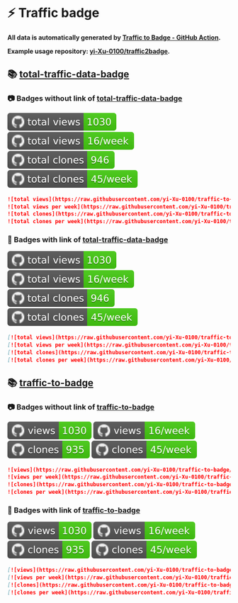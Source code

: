 # ⚡️ Traffic badge

**All data is automatically generated by [Traffic to Badge - GitHub Action](https://github.com/marketplace/actions/traffic-to-badge).**

**Example usage repository: [yi-Xu-0100/traffic2badge](https://github.com/yi-Xu-0100/traffic2badge).**

## 📚 [total-traffic-data-badge](https://github.com/yi-Xu-0100/traffic-to-badge/tree/traffic#readme)

### 📷 Badges without link of [total-traffic-data-badge](https://github.com/yi-Xu-0100/traffic-to-badge/tree/traffic#readme)

![total views](https://raw.githubusercontent.com/yi-Xu-0100/traffic-to-badge/traffic/total_views.svg)
![total views per week](https://raw.githubusercontent.com/yi-Xu-0100/traffic-to-badge/traffic/total_views_per_week.svg)
![total clones](https://raw.githubusercontent.com/yi-Xu-0100/traffic-to-badge/traffic/total_clones.svg)
![total clones per week](https://raw.githubusercontent.com/yi-Xu-0100/traffic-to-badge/traffic/total_clones_per_week.svg)

```markdown
![total views](https://raw.githubusercontent.com/yi-Xu-0100/traffic-to-badge/traffic/total_views.svg)
![total views per week](https://raw.githubusercontent.com/yi-Xu-0100/traffic-to-badge/traffic/total_views_per_week.svg)
![total clones](https://raw.githubusercontent.com/yi-Xu-0100/traffic-to-badge/traffic/total_clones.svg)
![total clones per week](https://raw.githubusercontent.com/yi-Xu-0100/traffic-to-badge/traffic/total_clones_per_week.svg)
```

### 🔗 Badges with link of [total-traffic-data-badge](https://github.com/yi-Xu-0100/traffic-to-badge/tree/traffic#readme)

[![total views](https://raw.githubusercontent.com/yi-Xu-0100/traffic-to-badge/traffic/total_views.svg)](https://github.com/yi-Xu-0100/traffic-to-badge/tree/traffic#-total-traffic-data-badge)
[![total views per week](https://raw.githubusercontent.com/yi-Xu-0100/traffic-to-badge/traffic/total_views_per_week.svg)](https://github.com/yi-Xu-0100/traffic-to-badge/tree/traffic#-total-traffic-data-badge)
[![total clones](https://raw.githubusercontent.com/yi-Xu-0100/traffic-to-badge/traffic/total_clones.svg)](https://github.com/yi-Xu-0100/traffic-to-badge/tree/traffic#-total-traffic-data-badge)
[![total clones per week](https://raw.githubusercontent.com/yi-Xu-0100/traffic-to-badge/traffic/total_clones_per_week.svg)](https://github.com/yi-Xu-0100/traffic-to-badge/tree/traffic#-total-traffic-data-badge)

```markdown
[![total views](https://raw.githubusercontent.com/yi-Xu-0100/traffic-to-badge/traffic/total_views.svg)](https://github.com/yi-Xu-0100/traffic-to-badge/tree/traffic#-total-traffic-data-badge)
[![total views per week](https://raw.githubusercontent.com/yi-Xu-0100/traffic-to-badge/traffic/total_views_per_week.svg)](https://github.com/yi-Xu-0100/traffic-to-badge/tree/traffic#-total-traffic-data-badge)
[![total clones](https://raw.githubusercontent.com/yi-Xu-0100/traffic-to-badge/traffic/total_clones.svg)](https://github.com/yi-Xu-0100/traffic-to-badge/tree/traffic#-total-traffic-data-badge)
[![total clones per week](https://raw.githubusercontent.com/yi-Xu-0100/traffic-to-badge/traffic/total_clones_per_week.svg)](https://github.com/yi-Xu-0100/traffic-to-badge/tree/traffic#-total-traffic-data-badge)
```

## 📚 [traffic-to-badge](https://github.com/yi-Xu-0100/traffic-to-badge/tree/traffic/traffic-traffic-to-badge)

### 📷 Badges without link of [traffic-to-badge](https://github.com/yi-Xu-0100/traffic-to-badge/tree/traffic/traffic-traffic-to-badge)

![views](https://raw.githubusercontent.com/yi-Xu-0100/traffic-to-badge/traffic/traffic-traffic-to-badge/views.svg)
![views per week](https://raw.githubusercontent.com/yi-Xu-0100/traffic-to-badge/traffic/traffic-traffic-to-badge/views_per_week.svg)
![clones](https://raw.githubusercontent.com/yi-Xu-0100/traffic-to-badge/traffic/traffic-traffic-to-badge/clones.svg)
![clones per week](https://raw.githubusercontent.com/yi-Xu-0100/traffic-to-badge/traffic/traffic-traffic-to-badge/clones_per_week.svg)

```markdown
![views](https://raw.githubusercontent.com/yi-Xu-0100/traffic-to-badge/traffic/traffic-traffic-to-badge/views.svg)
![views per week](https://raw.githubusercontent.com/yi-Xu-0100/traffic-to-badge/traffic/traffic-traffic-to-badge/views_per_week.svg)
![clones](https://raw.githubusercontent.com/yi-Xu-0100/traffic-to-badge/traffic/traffic-traffic-to-badge/clones.svg)
![clones per week](https://raw.githubusercontent.com/yi-Xu-0100/traffic-to-badge/traffic/traffic-traffic-to-badge/clones_per_week.svg)
```

### 🔗 Badges with link of [traffic-to-badge](https://github.com/yi-Xu-0100/traffic-to-badge/tree/traffic/traffic-traffic-to-badge)

[![views](https://raw.githubusercontent.com/yi-Xu-0100/traffic-to-badge/traffic/traffic-traffic-to-badge/views.svg)](https://github.com/yi-Xu-0100/traffic-to-badge/tree/traffic#-traffic-to-badge)
[![views per week](https://raw.githubusercontent.com/yi-Xu-0100/traffic-to-badge/traffic/traffic-traffic-to-badge/views_per_week.svg)](https://github.com/yi-Xu-0100/traffic-to-badge/tree/traffic#-traffic-to-badge)
[![clones](https://raw.githubusercontent.com/yi-Xu-0100/traffic-to-badge/traffic/traffic-traffic-to-badge/clones.svg)](https://github.com/yi-Xu-0100/traffic-to-badge/tree/traffic#-traffic-to-badge)
[![clones per week](https://raw.githubusercontent.com/yi-Xu-0100/traffic-to-badge/traffic/traffic-traffic-to-badge/clones_per_week.svg)](https://github.com/yi-Xu-0100/traffic-to-badge/tree/traffic#-traffic-to-badge)

```markdown
[![views](https://raw.githubusercontent.com/yi-Xu-0100/traffic-to-badge/traffic/traffic-traffic-to-badge/views.svg)](https://github.com/yi-Xu-0100/traffic-to-badge/tree/traffic#-traffic-to-badge)
[![views per week](https://raw.githubusercontent.com/yi-Xu-0100/traffic-to-badge/traffic/traffic-traffic-to-badge/views_per_week.svg)](https://github.com/yi-Xu-0100/traffic-to-badge/tree/traffic#-traffic-to-badge)
[![clones](https://raw.githubusercontent.com/yi-Xu-0100/traffic-to-badge/traffic/traffic-traffic-to-badge/clones.svg)](https://github.com/yi-Xu-0100/traffic-to-badge/tree/traffic#-traffic-to-badge)
[![clones per week](https://raw.githubusercontent.com/yi-Xu-0100/traffic-to-badge/traffic/traffic-traffic-to-badge/clones_per_week.svg)](https://github.com/yi-Xu-0100/traffic-to-badge/tree/traffic#-traffic-to-badge)
```
